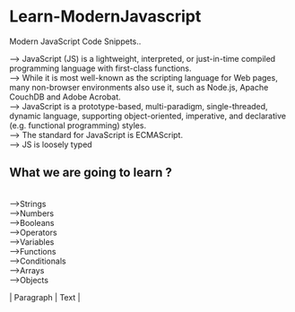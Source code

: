 # Learn-ModernJavascript
Modern JavaScript Code Snippets..
<br />

-->  JavaScript (JS) is a lightweight, interpreted, or just-in-time compiled programming language with first-class functions.<br />
-->  While it is most well-known as the scripting language for Web pages, many non-browser environments also use it, such as Node.js, Apache CouchDB and Adobe Acrobat.<br />
-->  JavaScript is a prototype-based, multi-paradigm, single-threaded, dynamic language, supporting object-oriented, imperative, and declarative (e.g. functional programming) styles.  <br />
-->  The standard for JavaScript is ECMAScript.<br />
--> JS is loosely typed<br />

## What we are going to learn ?
</br>
-->Strings</br>
-->Numbers</br>
-->Booleans</br>
-->Operators</br>
-->Variables </br>
-->Functions </br>
-->Conditionals </br>
-->Arrays </br>
-->Objects</br>


| Paragraph | Text | 
